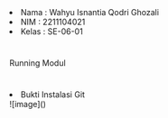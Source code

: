 <li> Nama  : Wahyu Isnantia Qodri Ghozali </li>
<li> NIM   : 2211104021 </li>
<li> Kelas : SE-06-01 </li>


#
Running Modul
#


<li>Bukti Instalasi Git</li>
![image]()
